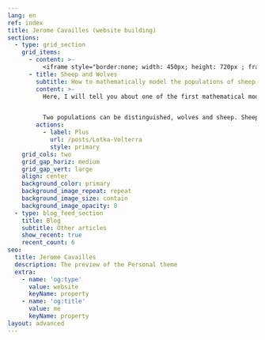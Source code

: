 ```yaml
---
lang: en
ref: index
title: Jerome Cavailles (website building)
sections:
  - type: grid_section
    grid_items:
      - content: >-
          <iframe style="border:none; width: 450px; height: 720px ; frameborder: 0" scrolling="no" src="../../simulations/predation_home.html" ></iframe>
      - title: Sheep and Wolves
        subtitle: How to mathematically model the populations of sheep and wolves?
        content: >-
          Here, I will tell you about one of the first mathematical models in population ecology, it is the Lotka Volterra system. To launch the simulation, click on "setup", then on "go".


          Two populations can be distinguished, wolves and sheep. Sheep eat grass and breed regularly. They can be eaten by wolves. Wolves need to eat sheep to be able to reproduce themselves, and if they don't eat enough, they end up dying.
        actions:
          - label: Plus
            url: /posts/Lotka-Volterra
            style: primary
    grid_cols: two
    grid_gap_horiz: medium
    grid_gap_vert: large
    align: center
    background_color: primary
    background_image_repeat: repeat
    background_image_size: contain
    background_image_opacity: 8
  - type: blog_feed_section
    title: Blog
    subtitle: Other articles
    show_recent: true
    recent_count: 6
seo:
  title: Jerome Cavailles
  description: The preview of the Personal theme
  extra:
    - name: 'og:type'
      value: website
      keyName: property
    - name: 'og:title'
      value: me
      keyName: property
layout: advanced
---
```



<!-- Global site tag (gtag.js) - Google Analytics -->
<script async src="https://www.googletagmanager.com/gtag/js?id=G-VPTWJKGKTG"></script>
<script>
  window.dataLayer = window.dataLayer || [];
  function gtag(){dataLayer.push(arguments);}
  gtag('js', new Date());

  gtag('config', 'G-VPTWJKGKTG');
</script>

